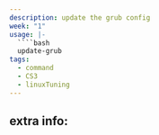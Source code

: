 ```yaml
---
description: update the grub config
week: "1"
usage: |-
  ````bash 
  update-grub
tags:
  - command
  - CS3
  - linuxTuning
---
```

## extra info:
